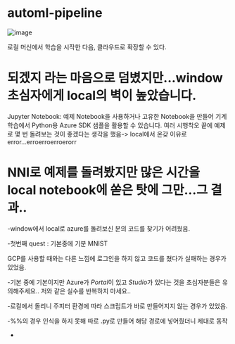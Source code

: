 # automl-pipeline
![image](https://user-images.githubusercontent.com/46089347/68933580-4cbce680-07d8-11ea-9230-190e80ab18f4.png)

로컬 머신에서 학습을 시작한 다음, 클라우드로 확장할 수 있다.

# 되겠지 라는 마음으로 덤볐지만...window 초심자에게 local의 벽이 높았습니다.
Jupyter Notebook: 예제 Notebook을 사용하거나 고유한 Notebook을 만들어 기계 학습에서 Python용 Azure SDK 샘플을 활용할 수 있습니다.
여러 시행착오 끝에 예제로 몇 번 돌려보는 것이 좋겠다는 생각을 했음-> local에서 온갖 이유로 error...erroerroerroerorr

# NNI로 예제를 돌려봤지만 많은 시간을 local notebook에 쏟은 탓에 그만...그 결과..
-window에서 local로 azure를 돌려보신 분의 코드를 찾기가 어려웠음.

-첫번째 quest : 기본중에 기분 MNIST

GCP를 사용할 때와는 다른 느낌에 로그인을 하지 않고 코드를 쳤다가 실패하는 경우가 있었음.

-기본 중에 기본이지만 Azure가 
*Portal*이 있고 *Studio*가 있다는 것을 초심자분들은 유의해주세요.. 저와 같은 실수를 반복하지 마세요..

-로컬에서 돌리니 주피터 환경에 따라 스크립트가 바로 만들어지지 않는 경우가 있었음.

-%%의 경우 인식을 하지 못해 따로 .py로 만들어 해당 경로에 넣어줬더니 제대로 동작

-
